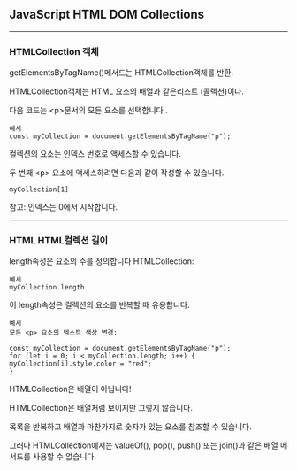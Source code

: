 ## JavaScript HTML DOM Collections

---

### HTMLCollection 객체

getElementsByTagName()메서드는 HTMLCollection객체를 반환.

HTMLCollection객체는 HTML 요소의 배열과 같은리스트 (콜렉션)이다.

다음 코드는 \<p>문서의 모든 요소를 선택합니다 .

    예시
    const myCollection = document.getElementsByTagName("p");

컬렉션의 요소는 인덱스 번호로 액세스할 수 있습니다.

두 번째 \<p> 요소에 액세스하려면 다음과 같이 작성할 수 있습니다.

    myCollection[1]

참고: 인덱스는 0에서 시작합니다.

---

### HTML HTML컬렉션 길이

length속성은 요소의 수를 정의합니다 HTMLCollection:

    예시
    myCollection.length

이 length속성은 컬렉션의 요소를 반복할 때 유용합니다.

    예시
    모든 <p> 요소의 텍스트 색상 변경:

    const myCollection = document.getElementsByTagName("p");
    for (let i = 0; i < myCollection.length; i++) {
    myCollection[i].style.color = "red";
    }

HTMLCollection은 배열이 아닙니다!

HTMLCollection은 배열처럼 보이지만 그렇지 않습니다.

목록을 반복하고 배열과 마찬가지로 숫자가 있는 요소를 참조할 수 있습니다.

그러나 HTMLCollection에서는 valueOf(), pop(), push() 또는 join()과 같은 배열 메서드를 사용할 수 없습니다.
